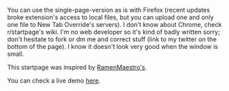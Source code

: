 You can use the single-page-version as is with Firefox (recent updates broke extension's access to local files, but you can upload one and only one file to New Tab Override's servers). I don't know about Chrome, check r/startpage's wiki. I'm no web developer so it's kind of badly written sorry; don't hesitate to fork or dm me and correct stuff (link to my twitter on the bottom of the page). I know it doesn't look very good when the window is small.

This startpage was inspired by [RamenMaestro's](https://github.com/RamenMaestro/startpage).

You can check a live demo [here](https://wolfiy.gitlab.io/wlfys-minimal-startpage/).
